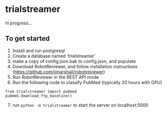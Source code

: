 # trialstreamer

in progress...

## To get started

1. Install and run postgresql
2. Create a database named 'trialstreamer'
3. make a copy of config.json.bak to config.json, and populate
4. Download RobotReviewer, and follow installation instructions (https://github.com/ijmarshall/robotreviewer)
5. Run RobotReviewer in the REST API mode
6. Run the following code to classify PubMed (typically 20 hours with GPU)
```
from trialstreamer import pubmed
pubmed.download_ftp_baseline()
```
7. run `python -m trialstreamer` to start the server on localhost:5000

 
